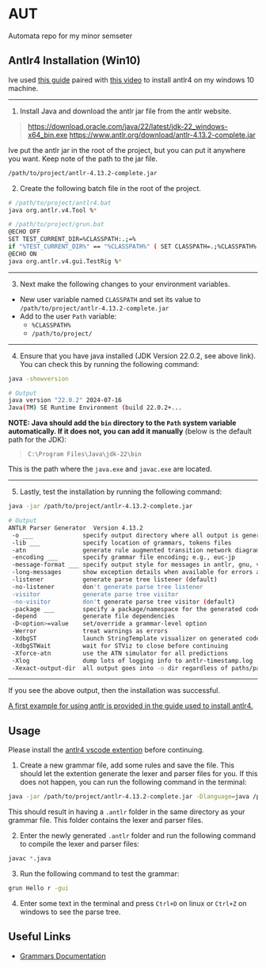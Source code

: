 # AUT
Automata repo for my minor semseter

## Antlr4 Installation (Win10)

Ive used [this guide](https://github.com/antlr/antlr4/blob/master/doc/getting-started.md#windows) paired with [this video](https://www.youtube.com/watch?v=p2gIBPz69DM) to install antlr4 on my windows 10 machine.

---
1. Install Java and download the antlr jar file from the antlr website. 
> https://download.oracle.com/java/22/latest/jdk-22_windows-x64_bin.exe
> https://www.antlr.org/download/antlr-4.13.2-complete.jar

Ive put the antlr jar in the root of the project, but you can put it anywhere you want. Keep note of the path to the jar file.
```bash
/path/to/project/antlr-4.13.2-complete.jar
```

2. Create the following batch file in the root of the project. 

```bash
# /path/to/project/antlr4.bat
java org.antlr.v4.Tool %*
```

```bash
# /path/to/project/grun.bat
@ECHO OFF
SET TEST_CURRENT_DIR=%CLASSPATH:.;=%
if "%TEST_CURRENT_DIR%" == "%CLASSPATH%" ( SET CLASSPATH=.;%CLASSPATH% )
@ECHO ON
java org.antlr.v4.gui.TestRig %*
```

---
3. Next make the following changes to your environment variables.
- New user variable named `CLASSPATH` and set its value to `/path/to/project/antlr-4.13.2-complete.jar`
- Add to the user `Path` variable:
  - `%CLASSPATH%`
  - `/path/to/project/`

---
4. Ensure that you have java installed (JDK Version 22.0.2, see above link). You can check this by running the following command:
```bash
java -showversion

# Output
java version "22.0.2" 2024-07-16
Java(TM) SE Runtime Environment (build 22.0.2+...
```

**NOTE: Java should add the `bin` directory to the `Path` system variable automatically. If it does not, you can add it manually** (below is the default path for the JDK):  
> `C:\Program Files\Java\jdk-22\bin`

This is the path where the `java.exe` and `javac.exe` are located.

---
5. Lastly, test the installation by running the following command:
```bash
java -jar /path/to/project/antlr-4.13.2-complete.jar

# Output
ANTLR Parser Generator  Version 4.13.2
 -o ___              specify output directory where all output is generated
 -lib ___            specify location of grammars, tokens files
 -atn                generate rule augmented transition network diagrams
 -encoding ___       specify grammar file encoding; e.g., euc-jp
 -message-format ___ specify output style for messages in antlr, gnu, vs2005
 -long-messages      show exception details when available for errors and warnings
 -listener           generate parse tree listener (default)
 -no-listener        don't generate parse tree listener
 -visitor            generate parse tree visitor
 -no-visitor         don't generate parse tree visitor (default)
 -package ___        specify a package/namespace for the generated code
 -depend             generate file dependencies
 -D<option>=value    set/override a grammar-level option
 -Werror             treat warnings as errors
 -XdbgST             launch StringTemplate visualizer on generated code
 -XdbgSTWait         wait for STViz to close before continuing
 -Xforce-atn         use the ATN simulator for all predictions
 -Xlog               dump lots of logging info to antlr-timestamp.log
 -Xexact-output-dir  all output goes into -o dir regardless of paths/package
```
---

If you see the above output, then the installation was successful.

[A first example for using antlr is provided in the guide used to install antlr4.](https://github.com/antlr/antlr4/blob/master/doc/getting-started.md#a-first-example)

## Usage
Please install the [antlr4 vscode extention](https://marketplace.visualstudio.com/items?itemName=mike-lischke.vscode-antlr4) before continuing.

1. Create a new grammar file, add some rules and save the file. This should let the extention generate the lexer and parser files for you. If this does not happen, you can run the following command in the terminal:
```bash
java -jar /path/to/project/antlr-4.13.2-complete.jar -Dlanguage=java /path/to/project/YourGrammar.g4
```
This should result in having a `.antlr` folder in the same directory as your grammar file. This folder contains the lexer and parser files.

2. Enter the newly generated `.antlr` folder and run the following command to compile the lexer and parser files:
```bash
javac *.java
```

3. Run the following command to test the grammar:
```bash
grun Hello r -gui
```

4. Enter some text in the terminal and press `Ctrl+D` on linux or `Ctrl+Z` on windows to see the parse tree.

## Useful Links
- [Grammars Documentation](https://github.com/antlr/antlr4/blob/master/doc/grammars.md)